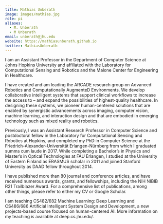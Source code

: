 ```yaml
---
title: Mathias Unberath
image: images/mathias.jpg
role: pi
aliases:
  - M. Unberath
  - M Unberath
email: unberath@jhu.edu
website: https://mathiasunberath.github.io
twitter: MathiasUnberath
---
```


I am an Assistant Professor in the Department of Computer Science at Johns Hopkins University and
affiliated with the Laboratory for Computational Sensing and Robotics and the Malone Center for
Engineering in Healthcare.

I have created and am leading the ARCADE research group on Advanced Robotics and Computationally
AugmenteD Environments. We develop collaborative intelligent systems that support clinical workflows
to increase the access to – and expand the possibilities of highest-quality healthcare. In designing
these systems, we pioneer human-centered solutions that are enabled by synergistic advancements
across imaging, computer vision, machine learning, and interaction design and that are embodied in
emerging technology such as mixed reality and robotics.

Previously, I was an Assistant Research Professor in Computer Science and postdoctoral fellow in the
Laboratory for Computational Sensing and Robotics at Hopkins, and completed my PhD in Computer
Science at the Friedrich-Alexander-Universität Erlangen-Nürnberg from which I graduated summa cum
laude in 2017. While completing a Bachelor’s in Physics and Master’s in Optical Technologies at FAU
Erlangen, I studied at the University of Eastern Finland as ERASMUS scholar in 2011 and joined
Stanford University as DAAD fellow throughout 2014.

I have published more than 80 journal and conference articles, and have received numerous awards,
grants, and fellowships, including the NIH NIBIB R21 Trailblazer Award. For a comprehensive list of
publications, among other things, please refer to either my CV or Google Scholar.

I am teaching CS482/682 Machine Learning: Deep Learning and CS486/686 Artificial Intelligent System
Design and Development, a new projects-based course focused on human-centered AI. More information
on my teaching is available at deep.cs.jhu.edu/.


